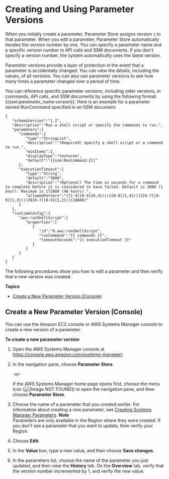 # Creating and Using Parameter Versions<a name="sysman-paramstore-versions"></a>

When you initially create a parameter, Parameter Store assigns version `1` to that parameter\. When you edit a parameter, Parameter Store automatically iterates the version number by one\. You can specify a parameter name and a specific version number in API calls and SSM documents\. If you don't specify a version number, the system automatically uses the latest version\.

Parameter versions provide a layer of protection in the event that a parameter is accidentally changed\. You can view the details, including the values, of all versions\. You can also use parameter versions to see how many times a parameter changed over a period of time\.

You can reference specific parameter versions, including older versions, in commands, API calls, and SSM documents by using the following format: \{\{ssm:*parameter\_name:version*\}\}\. Here is an example for a parameter named *RunCommand* specified in an SSM document: 

```
{
   "schemaVersion":"1.2",
   "description":"Run a shell script or specify the commands to run.",
   "parameters":{
      "commands":{
         "type":"StringList",
         "description":"(Required) Specify a shell script or a command to run.",
         "minItems":1,
         "displayType":"textarea",
         "default":"{{ssm:RunCommand:2}}"
      },
      "executionTimeout":{
         "type":"String",
         "default":"3600",
         "description":"(Optional) The time in seconds for a command to complete before it is considered to have failed. Default is 3600 (1 hour). Maximum is 172800 (48 hours).",
         "allowedPattern":"([1-9][0-9]{0,3})|(1[0-9]{1,4})|(2[0-7][0-9]{1,3})|(28[0-7][0-9]{1,2})|(28800)"
      }
   },
   "runtimeConfig":{
      "aws:runShellScript":{
         "properties":[
            {
               "id":"0.aws:runShellScript",
               "runCommand":"{{ commands }}",
               "timeoutSeconds":"{{ executionTimeout }}"
            }
         ]
      }
   }
}
```

The following procedures show you how to edit a parameter and then verify that a new version was created\.

**Topics**
+ [Create a New Parameter Version \(Console\)](#sysman-paramstore-version-console)

## Create a New Parameter Version \(Console\)<a name="sysman-paramstore-version-console"></a>

You can use the Amazon EC2 console or AWS Systems Manager console to create a new version of a parameter\.

**To create a new parameter version**

1. Open the AWS Systems Manager console at [https://console\.aws\.amazon\.com/systems\-manager/](https://console.aws.amazon.com/systems-manager/)\.

1. In the navigation pane, choose **Parameter Store**\.

   \-or\-

   If the AWS Systems Manager home page opens first, choose the menu icon \(![\[Image NOT FOUND\]](http://docs.aws.amazon.com/systems-manager/latest/userguide/images/menu-icon-small.png)\) to open the navigation pane, and then choose **Parameter Store**\.

1. Choose the name of a parameter that you created earlier\. For information about creating a new parameter, see [Creating Systems Manager Parameters](sysman-paramstore-su-create.md)\. 
**Note**  
Parameters are only available in the Region where they were created\. If you don't see a parameter that you want to update, then verify your Region\.

1. Choose **Edit**\.

1. In the **Value** box, type a new value, and then choose **Save changes**\.

1. In the parameters list, choose the name of the parameter you just updated, and then view the **History** tab\. On the **Overview** tab, verify that the version number incremented by 1, and verify the new value\.